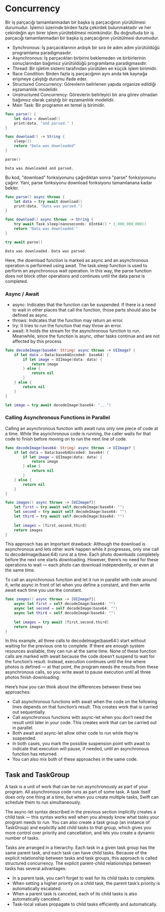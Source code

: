 # Concurrency
Bir iş parçacığı tamamlanmadan bir başka iş parçacığının yürütülmesi durumudur. İşlemci üzerinde birden fazla çekirdek bulunmaktadır ve her çekirdeğin ayrı birer işlem yürütebilmesi mümkündür. Bu doğrultuda bir iş parçacığı tamamlanmadan bir başka iş parçacığının yürütülmesi durumudur.

- Synchronous: İş parçacıklarının ardışık bir sıra ile adım adım yürütüldüğü programlama paradigmasıdır.
- Asynchronous: İş parçacıkları birbirini beklemeden ve birbirlerinin sonuçlarından bağımsız yürütüldüğü programlama paradigmasıdır.
- Thread: Bir işletim sistemi tarafından yürütülen en küçük işlem birimidir.
- Race Condition: Birden fazla iş parçacığının aynı anda tek kaynağa erişmeye çalıştığı durumu ifade eder.
- Structured Concurrency: Görevlerin belirlenen yapıda organize edildiği eşzamanlılık modelidir.
- Unstructured Concurrency: Görevlerin belirleyici bir ana görev olmadan bağımsız olarak çalıştığı bir eşzamanlılık modelidir. 
- Main Task: Bir programın en temel iş birimidir.

```swift
func parse() {
    let data = download()
    print(data, "and parsed." )
}

func download() -> String {
    sleep(3)
    return "Data was downloaded"
}

parse()
```
```
Data was downloaded and parsed.
```

Bu kod, "download" fonksiyonunu çağırdıktan sonra "parse" fonksiyonunu çağırır. Yani, parse fonksiyonu download fonksiyonu tamamlanana kadar bekler.

```swift
func parse() async throws {
    let data = try await download()
    print(data, "Data was parsed.")
}

func download() async throws -> String {
    try await Task.sleep(nanoseconds: UInt64(3 * 1_000_000_000))
    return "Data was downloaded."
}

try await parse()
```
```
Data was downloaded. Data was parsed.
```

Here, the download function is marked as async and an asynchronous operation is performed using await. The task.sleep function is used to perform an asynchronous wait operation. In this way, the parse function does not block other operations and continues until the data parse is completed.

### Async / Await

- async: Indicates that the function can be suspended. If there is a need to wait in other places that call the function, those parts should also be defined as async.
- throws: Indicates that the function may return an error.
- try: It tries to run the function that may throw an error.
- await: It holds the stream for the asynchronous function to run. Meanwhile, since the function is async, other tasks continue and are not affected by this process

```swift
func decodeImage(base64: String) async throws -> UIImage? {
    if let data = Data(base64Encoded: base64) {
        if let image = UIImage(data: data) {
            return image
        } else {
            return nil
        }
    } else {
        return nil
    }
}

let image = try await decodeImage(base64: "...")
```

### Calling Asynchronous Functions in Parallel

Calling an asynchronous function with await runs only one piece of code at a time. While the asynchronous code is running, the caller waits for that code to finish before moving on to run the next line of code.
```swift
func decodeImage(base64: String) async throws -> UIImage? {
    if let data = Data(base64Encoded: base64) {
        if let image = UIImage(data: data) {
            return image
        } else {
            return nil
        }
    } else {
        return nil
    }
}
```

```swift
func images() async throws -> [UIImage?]{
    let first = try await self.decodeImage(base64: "")
    let second = try await self.decodeImage(base64: "")
    let third = try await self.decodeImage(base64: "")
            
    let images = [first,second,third]
    return images
}
```
This approach has an important drawback: Although the download is asynchronous and lets other work happen while it progresses, only one call to decodeImage(base:64) runs at a time. Each photo downloads completely before the next one starts downloading. However, there’s no need for these operations to wait — each photo can download independently, or even at the same time.

To call an asynchronous function and let it run in parallel with code around it, write async in front of let when you define a constant, and then write await each time you use the constant.
```swift
func images() async throws -> [UIImage?]{
    async let first = self.decodeImage(base64: "")
    async let second = self.decodeImage(base64: "")
    async let third = self.decodeImage(base64: "")
        
    let images = try await [first,second,third]
    return images
}
```
In this example, all three calls to decodeImage(base64:) start without waiting for the previous one to complete. If there are enough system resources available, they can run at the same time. None of these function calls are marked with await because the code doesn’t suspend to wait for the function’s result. Instead, execution continues until the line where photos is defined — at that point, the program needs the results from these asynchronous calls, so you write await to pause execution until all three photos finish downloading.

Here’s how you can think about the differences between these two approaches:
- Call asynchronous functions with await when the code on the following lines depends on that function’s result. This creates work that is carried out sequentially.
- Call asynchronous functions with async-let when you don’t need the result until later in your code. This creates work that can be carried out in parallel.
- Both await and async-let allow other code to run while they’re suspended.
- In both cases, you mark the possible suspension point with await to indicate that execution will pause, if needed, until an asynchronous function has returned.
- You can also mix both of these approaches in the same code.

## Task and TaskGroup
A task is a unit of work that can be run asynchronously as part of your program. All asynchronous code runs as part of some task. A task itself does only one thing at a time, but when you create multiple tasks, Swift can schedule them to run simultaneously.

The async-let syntax described in the previous section implicitly creates a child task — this syntax works well when you already know what tasks your program needs to run. You can also create a task group (an instance of TaskGroup) and explicitly add child tasks to that group, which gives you more control over priority and cancellation, and lets you create a dynamic number of tasks.

Tasks are arranged in a hierarchy. Each task in a given task group has the same parent task, and each task can have child tasks. Because of the explicit relationship between tasks and task groups, this approach is called structured concurrency. The explicit parent-child relationships between tasks has several advantages:

- In a parent task, you can’t forget to wait for its child tasks to complete.
- When setting a higher priority on a child task, the parent task’s priority is automatically escalated.
- When a parent task is canceled, each of its child tasks is also automatically canceled.
- Task-local values propagate to child tasks efficiently and automatically.

```swift
```

```swift
```

```swift
```

```swift
```
